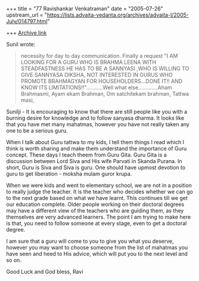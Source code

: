 +++
title = "77 Ravishankar Venkatraman"
date = "2005-07-26"
upstream_url = "https://lists.advaita-vedanta.org/archives/advaita-l/2005-July/014797.html"

+++
[Archive link](https://lists.advaita-vedanta.org/archives/advaita-l/2005-July/014797.html)

Sunil wrote:

>necessity for day to day communication. Finally a request "I AM LOOKING FOR 
>A GURU WHO IS BRAHMA LEENA WITH STEADFASTNESS HE HAS TO BE A SANNYASI ,WHO 
>IS WILLING TO GIVE SANNYASA DIKSHA, NOT INTERESTED IN GURUS WHO PROMOTE 
>BRAHMAGYAN FOR HOUSEHOLDERS...DONE IT!! AND KNOW ITS 
>LIMITATIONS!!"...........Well what else.............Aham Brahmasmi, Ayam 
>ekam Brahman, Om satchitekam brahman, Tattwa masi,

Sunilji - It is encouraging to know that there are still people like you 
with a burning desire for knowledge and to follow sanyasa dharma.  It looks 
like that you have met many mahatmas, however you have not really taken any 
one to be a serious guru.

When I talk about Guru tattwa to my kids, I tell them things I read which I 
think is worth sharing and make them understand the importance of Guru 
concept. These days I teach theem from Guru Gita. Guru Gita is a discussion 
between Lord Siva and His wife Parvati in Skanda Purana. In short, Guru is 
Siva and Siva is guru. One should have upmost devotion to guru to get 
liberation - moksha mulam guror krupa.

When we were kids and went to elementary school, we are not in a position to 
really judge the teacher. It is the teacher who decides whether we can go to 
the next grade based on what we have learnt. This continues till we get our 
education complete. Older people working on their doctoral degrees may have 
a different view of the teachers who are guiding them, as they themselves 
are very advanced learners. The point I am trying to make here is that, you 
need to follow someone at every stage, even to get a doctoral degree.

I am sure that a guru will come to you to give you what you deserve, however 
you may want to choose someone from the list of mahatmas you have seen and 
heed to His advice, which will put you to the next level and so on.

Good Luck and God bless,
Ravi



